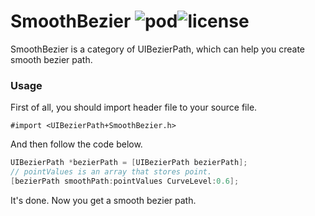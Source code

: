 # SmoothBezier ![pod](https://img.shields.io/badge/pod-v1.0.0-blue.svg)![license](https://img.shields.io/badge/license-MPL--2.0-green.svg) 

SmoothBezier is a category of UIBezierPath, which can help you create smooth bezier path.



### Usage

First of all, you should import header file to your source file.

`#import <UIBezierPath+SmoothBezier.h>`

And then follow the code below.

```objective-c
UIBezierPath *bezierPath = [UIBezierPath bezierPath];
// pointValues is an array that stores point.
[bezierPath smoothPath:pointValues CurveLevel:0.6];
```

It's done. Now you get a smooth bezier path.
